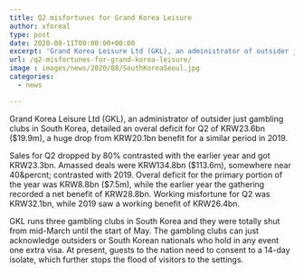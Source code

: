 ```yaml
---
title: Q2 misfortunes for Grand Korea Leisure
author: xforeal 
type: post
date: 2020-08-11T00:00:00+00:00
excerpt: 'Grand Korea Leisure Ltd (GKL), an administrator of outsider just gambling clubs in South Korea, revealed a total deficit for Q2 of KRW23 '
url: /q2-misfortunes-for-grand-korea-leisure/
image : images/news/2020/08/SouthKoreaSeoul.jpg
categories:
  - news

---
```

Grand Korea Leisure Ltd (GKL), an administrator of outsider just gambling clubs in South Korea, detailed an overal deficit for Q2 of KRW23.6bn ($19.9m), a huge drop from KRW20.1bn benefit for a similar period in 2019. 

Sales for Q2 dropped by 80&percnt; contrasted with the earlier year and got KRW23.3bn. Amassed deals were KRW134.8bn ($113.6m), somewhere near 40&percnt; contrasted with 2019. Overal deficit for the primary portion of the year was KRW8.8bn ($7.5m), while the earlier year the gathering recorded a net benefit of KRW28.8bn. Working misfortune for Q2 was KRW32.1bn, while 2019 saw a working benefit of KRW26.4bn. 

GKL runs three gambling clubs in South Korea and they were totally shut from mid-March until the start of May. The gambling clubs can just acknowledge outsiders or South Korean nationals who hold in any event one extra visa. At present, guests to the nation need to consent to a 14-day isolate, which further stops the flood of visitors to the settings.